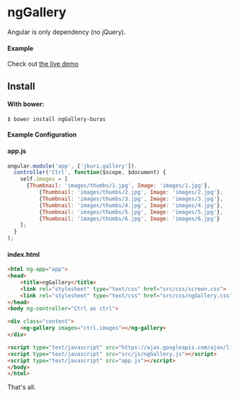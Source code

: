 ngGallery
=========

Angular is only dependency (no jQuery).

#### Example 

Check out [the live demo](http://demo.jankuri.com/ngGallery/)

Install
-------

#### With bower:

    $ bower install ngGallery-buras

#### Example Configuration

#### app.js
```js
angular.module('app', ['jkuri.gallery']).
  controller('Ctrl', function($scope, $document) {
    self.images = [
      {Thumbnail: 'images/thumbs/1.jpg', Image: 'images/1.jpg'},
		  {Thumbnail: 'images/thumbs/2.jpg', Image: 'images/2.jpg'},
		  {Thumbnail: 'images/thumbs/3.jpg', Image: 'images/3.jpg'},
		  {Thumbnail: 'images/thumbs/4.jpg', Image: 'images/4.jpg'},
		  {Thumbnail: 'images/thumbs/5.jpg', Image: 'images/5.jpg'},
		  {Thumbnail: 'images/thumbs/6.jpg', Image: 'images/6.jpg'}
    ];
  }
);
```

#### index.html
```html
<html ng-app="app">
<head>
	<title>ngGallery</title>
	<link rel="stylesheet" type="text/css" href="src/css/screen.css">
	<link rel="stylesheet" type="text/css" href="src/css/ngGallery.css">
</head>
<body ng-controller="Ctrl as ctrl">

<div class="content">
	<ng-gallery images="ctrl.images"></ng-gallery>
</div>

<script type="text/javascript" src="https://ajax.googleapis.com/ajax/libs/angularjs/1.4.0/angular.min.js"></script>
<script type="text/javascript" src="src/js/ngGallery.js"></script>
<script type="text/javascript" src="app.js"></script>
</body>
</html>
```

That's all. 
